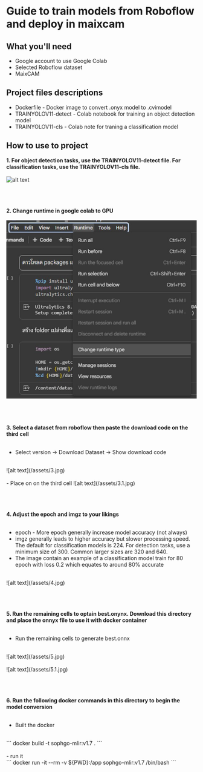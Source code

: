 # Guide to train models from Roboflow and deploy in maixcam
## What you'll need
- Google account to use Google Colab
- Selected Roboflow dataset
- MaixCAM

## Project files descriptions
- Dockerfile - Docker image to convert .onyx model to .cvimodel
- TRAINYOLOV11-detect - Colab notebook for training an object detection model
- TRAINYOLOV11-cls - Colab note for traning a classification model

## How to use to project

<strong>1. For object detection tasks, use the TRAINYOLOV11-detect file. For classification tasks, use the TRAINYOLOV11-cls file.</strong>
<br /><br />
![alt text](./assets/1.jpg)
<br /><br /><br /><br />

<strong>2. Change runtime in google colab to GPU</strong>
<br /><br />
![alt text](/assets/2.jpg)
<br /><br /><br /><br />

<strong>3. Select a dataset from roboflow then paste the download code on the third cell</strong>
<br /><br />
- Select version -> Download Dataset -> Show download code 
<br/>
![alt text](/assets/3.jpg)
<br /><br />
- Place on on the third cell
![alt text](/assets/3.1.jpg)
<br /><br /><br /><br />

<strong>4. Adjust the epoch and imgz to your likings</strong>
<br /><br />
- epoch - More epoch generally increase model accuracy (not always)
- imgz generally leads to higher accuracy but slower processing speed. The default for classification models is 224. For detection tasks, use a minimum size of 300. Common larger sizes are 320 and 640.
- The image contain an example of a classification model train for 80 epoch with loss 0.2 which equates to around 80% accurate
<br/>
![alt text](/assets/4.jpg)
<br /><br /><br /><br />

<strong>5. Run the remaining cells to optain best.onynx. Download this directory and place the onnyx file to use it with docker container</strong>
<br /><br />
- Run the remaining cells to generate best.onnx
<br />
![alt text](/assets/5.jpg)
<br /><br />
![alt text](/assets/5.1.jpg)
<br /><br /><br /><br />

<strong>6. Run the following docker commands in this directory to begin the model conversion</strong>
<br /><br />
- Built the docker 
<br />
```
docker build -t sophgo-mlir:v1.7 .
```
<br /><br />
- run it
<br />
```
docker run -it --rm -v ${PWD}:/app sophgo-mlir:v1.7 /bin/bash
```
